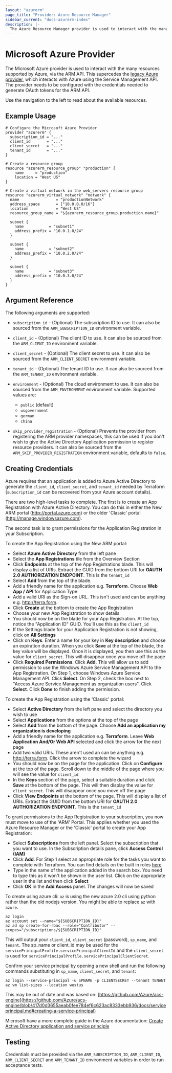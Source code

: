 ```yaml
---
layout: "azurerm"
page_title: "Provider: Azure Resource Manager"
sidebar_current: "docs-azurerm-index"
description: |-
  The Azure Resource Manager provider is used to interact with the many resources supported by Azure, via the ARM API. This supersedes the Azure provider, which interacts with Azure using the Service Management API. The provider needs to be configured with a credentials file, or credentials needed to generate OAuth tokens for the ARM API.
---
```


# Microsoft Azure Provider

The Microsoft Azure provider is used to interact with the many
resources supported by Azure, via the ARM API. This supercedes the [legacy Azure
provider][asm], which interacts with Azure using the Service Management API. The
provider needs to be configured with the credentials needed to generate OAuth
tokens for the ARM API.

[asm]: /docs/providers/azure/index.html

Use the navigation to the left to read about the available resources.

## Example Usage

```
# Configure the Microsoft Azure Provider
provider "azurerm" {
  subscription_id = "..."
  client_id       = "..."
  client_secret   = "..."
  tenant_id       = "..."
}

# Create a resource group
resource "azurerm_resource_group" "production" {
    name     = "production"
    location = "West US"
}

# Create a virtual network in the web_servers resource group
resource "azurerm_virtual_network" "network" {
  name                = "productionNetwork"
  address_space       = ["10.0.0.0/16"]
  location            = "West US"
  resource_group_name = "${azurerm_resource_group.production.name}"

  subnet {
    name           = "subnet1"
    address_prefix = "10.0.1.0/24"
  }

  subnet {
    name           = "subnet2"
    address_prefix = "10.0.2.0/24"
  }

  subnet {
    name           = "subnet3"
    address_prefix = "10.0.3.0/24"
  }
}

```

## Argument Reference

The following arguments are supported:

* `subscription_id` - (Optional) The subscription ID to use. It can also
  be sourced from the `ARM_SUBSCRIPTION_ID` environment variable.

* `client_id` - (Optional) The client ID to use. It can also be sourced from
  the `ARM_CLIENT_ID` environment variable.

* `client_secret` - (Optional) The client secret to use. It can also be sourced from
  the `ARM_CLIENT_SECRET` environment variable.

* `tenant_id` - (Optional) The tenant ID to use. It can also be sourced from the
  `ARM_TENANT_ID` environment variable.

* `environment` - (Optional) The cloud environment to use. It can also be sourced
  from the `ARM_ENVIRONMENT` environment variable. Supported values are:
  * `public` (default)
  * `usgovernment`
  * `german`
  * `china`
  
* `skip_provider_registration` - (Optional) Prevents the provider from registering
  the ARM provider namespaces, this can be used if you don't wish to give the Active
  Directory Application permission to register resource providers. It can also be
  sourced from the `ARM_SKIP_PROVIDER_REGISTRATION` environment variable, defaults
  to `false`.

## Creating Credentials

Azure requires that an application is added to Azure Active Directory to generate the `client_id`, `client_secret`, and `tenant_id` needed by Terraform (`subscription_id` can be recovered from your Azure account details).

There are two high-level tasks to complete.  The first is to create an App Registration with Azure Active Directory.  You can do this in either the New ARM portal (http://portal.azure.com) or the older 'Classic' portal (http://manage.windowsazure.com).

The second task is to grant permissions for the Application Registration in your Subscription.

To create the App Registration using the New ARM portal:

- Select **Azure Active Directory** from the left pane
- Select the **App Registrations** tile from the Overview Section
- Click **Endpoints** at the top of the App Registrations blade.  This will display a list of URIs. Extract the GUID from the bottom URI for **OAUTH 2.0 AUTHORIZATION ENDPOINT**. This is the `tenant_id`
- Select **Add** from the top of the blade.
- Add a friendly name for the application e.g. **Terraform**. Choose **Web App / API** for Application Type
- Add a valid URI as the Sign-on URL. This isn't used and can be anything e.g. http://terra.form.
- Click **Create** at the bottom to create the App Registration
- Choose your new App Registration to show details
- You should now be on the blade for your App Registration.  At the top, notice the "Application ID" GUID.  You'll use this as the `client_id`
- If the Settings blade for your Application Registration is not showing, click on **All Settings**
- Click on **Keys**. Enter a name for your key in **Key description** and choose an expiration duration.  When you click **Save** at the top of the blade, the key value will be displayed.  Once it is displayed, you then use this as the value for `client_secret`. This will disappear once you move off the page
- Click **Required Permissions**.  Click **Add**.  This will allow us to add permission to use the Windows Azure Service Management API to the App Registration.  On Step 1, choose Windows Azure Service Management API.  Click **Select**.  On Step 2, check the box next to "Access Azure Service Management as organization users".  Click **Select**.  Click **Done** to finish adding the permission.

To create the App Registration using the 'Classic' portal:

- Select **Active Directory** from the left pane and select the directory you wish to use
- Select **Applications** from the options at the top of the page
- Select **Add** from the bottom of the page. Choose **Add an application my organization is developing**
- Add a friendly name for the application e.g. **Terraform**. Leave **Web Application And/Or Web API** selected and click the arrow for the next page
- Add two valid URIs. These aren't used an can be anything e.g. http://terra.form. Click the arrow to complete the wizard
- You should now be on the page for the application. Click on **Configure** at the top of the page. Scroll down to the middle of the page where you will see the value for `client_id`
- In the **Keys** section of the page, select a suitable duration and click **Save** at the bottom of the page. This will then display the value for `client_secret`. This will disappear once you move off the page
- Click **View Endpoints** at the bottom of the page. This will display a list of URIs. Extract the GUID from the bottom URI for **OAUTH 2.0 AUTHORIZATION ENDPOINT**. This is the `tenant_id`

To grant permissions to the App Registration to your subscription, you now must move to use of the 'ARM' Portal.  This applies whether you used the Azure Resource Manager or the 'Classic' portal to create your App Registration:

- Select **Subscriptions** from the left panel. Select the subscription that you want to use. In the Subscription details pane, click **Access Control (IAM)**
- Click **Add**.  For Step 1 select an appropriate role for the tasks you want to complete with Terraform. You can find details on the built in roles [here](https://azure.microsoft.com/en-gb/documentation/articles/role-based-access-built-in-roles/)
- Type in the name of the application added in the search box. You need to type this as it won't be shown in the user list. Click on the appropriate user in the list and then click **Select**
- Click **OK** in the **Add Access** panel. The changes will now be saved

To create using azure cli:
`az` is using the new azure 2.0 cli using python rather than the old nodejs version. You might be able to replace `az` with `azure`.
```
az login
az account set --name="${SUBSCRIPTION_ID}"
az ad sp create-for-rbac --role="Contributor" --scopes="/subscriptions/${SUBSCRIPTION_ID}"
```

This will output your `client_id`, `client_secret` (password), `sp_name`, and `tenant`. The sp_name or client_id may be used for the `servicePrincipalProfile.servicePrincipalClientId` and the `client_secret` is used for `servicePrincipalProfile.servicePrincipalClientSecret`.

Confirm your service principal by opening a new shell and run the following commands substituting in `sp_name`, `client_secret`, and `tenant`:
```
az login --service-principal -u SPNAME -p CLIENTSECRET --tenant TENANT
az vm list-sizes --location westus
```

This may be out of date and was based on: [https://github.com/Azure/acs-engine](https://github.com/Azure/acs-engine/blob/417d0d3655aeab0fee784ef6c623ac8333ebb936/docs/serviceprincipal.md#creating-a-service-principal)

Microsoft have a more complete guide in the Azure documentation: [Create Active Directory application and service principle](https://azure.microsoft.com/en-us/documentation/articles/resource-group-create-service-principal-portal/)

## Testing

Credentials must be provided via the `ARM_SUBSCRIPTION_ID`, `ARM_CLIENT_ID`,
`ARM_CLIENT_SECRET` and `ARM_TENANT_ID` environment variables in order to run
acceptance tests.
